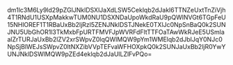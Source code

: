 dm1lc3M6Ly9ld29pZGlJNklDSXlJaXdLSW5Ceklqb2dJakl6TTNZeUxtTnZiVjh4T1RNdU1USXpMakkwTUM0NU1DSXNDaUpoWkdRaU9pQWlNVGt6TGpFeU15NHlOREF1T1RBaUxBb2ljRzl5ZENJNklDSTJNekE0TXlJc0NpSnBaQ0k2SUNJNU5UbGhOR1l3TkMxbFpURTFMVFJpWVRFdFltTTFOaTAwWkRJeE5USmlaalZrTURJaUxBb2lZV2xrSWpvZ0lqQWlMQW9pYm1WMElqb2dJblJqY0NJc0NpSjBlWEJsSWpvZ0ltNXZibVVpTEFvaWFHOXpkQ0k2SUNJaUxBb2ljR0YwYUNJNklDSWlMQW9pZEd4eklqb2dJaUlLZlFvPQo=
